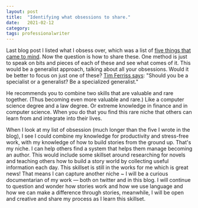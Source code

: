 ```yaml
---
layout: post
title:  "Identifying what obsessions to share."
date:   2021-02-12
category: 
tags: professionalwriter
---
```

Last blog post I listed what I obsess over, which was a list of [five things that came to mind](https://silencevosh.github.io/2021/02/11/WhatdoyouobsessoverSharethat.html). Now the question is how to share these. One method is just to speak on bits and pieces of each of these and see what comes of it. This would be a generalist approach, talking about all your obsessions. Would it be better to focus on just one of these? [Tim Ferriss says]([https://www.youtube.com/watch?v=wCPbPMRNnvk](https://www.youtube.com/watch?v=wCPbPMRNnvk)): "Should you be a specialist or a generalist? Be a specialized generalist."

He recommends you to combine two skills that are valuable and rare together. (Thus becoming even more valuable and rare.) Like a computer science degree and a law degree. Or extreme knowledge in finance and in computer science. When you do that you find this rare niche that others can learn from and integrate into their lives.

When I look at my list of obsession (much longer than the five I wrote in the blog), I see I could combine my knowledge for productivity and stress-free work, with my knowledge of how to build stories from the ground up. That's my niche. I can help others find a system that helps them manage becoming an author. This would include some skillset around researching for novels and teaching others how to build a story world by collecting useful information each day. This skillset is still in the works for me which is great news! That means I can capture another niche ~
    I will be a curious documentarian of my work — both on twitter and in this blog. I will continue to question and wonder how stories work and how we use language and how we can make a difference through stories, meanwhile, I will be open and creative and share my process as I learn this skillset.